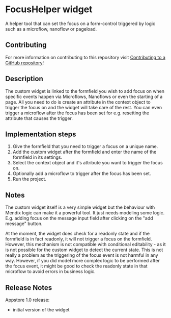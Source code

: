 # FocusHelper widget

A helper tool that can set the focus on a form-control triggered by logic such as a microflow, nanoflow or pageload.

## Contributing

For more information on contributing to this repository visit [Contributing to a GitHub repository](https://world.mendix.com/display/howto50/Contributing+to+a+GitHub+repository)!

## Description

The custom widget is linked to the formfield you wish to add focus on when specific events happen via Microflows, Nanoflows or even the starting of a page. All you need to do is create an attribute in the context object to trigger the focus on and the widget will take care of the rest. You can even trigger a microflow after the focus has been set for e.g. resetting the attribute that causes the trigger.

## Implementation steps

1. Give the formfield that you need to trigger a focus on a unique name.
2. Add the custom widget after the formfield and enter the name of the formfield in its settings.
3. Select the context object and it's attribute you want to trigger the focus on.
4. Optionally add a microflow to trigger after the focus has been set.
3. Run the project.

## Notes
The custom widget itself is a very simple widget but the behaviour with Mendix logic can make it a powerful tool. It just needs modeling some logic. E.g. adding focus on the message input field after clicking on the "add message" button.

At the moment, the widget does check for a readonly state and if the formfield is in fact readonly, it will not trigger a focus on the formfield. However, this mechanism is not compatible with conditional editability - as it is not possible for the custom widget to detect the current state. This is not really a problem as the triggering of the focus event is not harmful in any way. However, if you did model more complex logic to be performed after the focus event, it might be good to check the readonly state in that microflow to avoid errors in business logic.

## Release Notes
Appstore 1.0 release:
- initial version of the widget